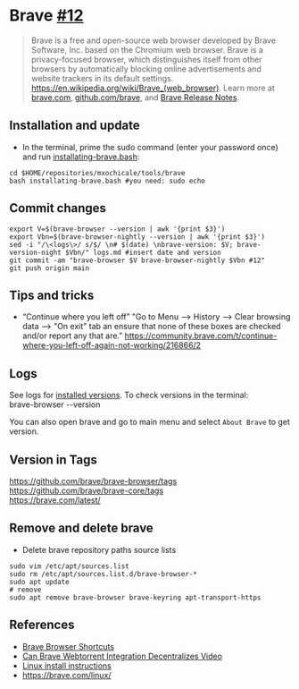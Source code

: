 # Brave [#12](https://github.com/mxochicale/tools/issues/12)
> Brave is a free and open-source web browser developed by Brave Software, Inc. based on the Chromium web browser. Brave is a privacy-focused browser, which distinguishes itself from other browsers by automatically blocking online advertisements and website trackers in its default settings. https://en.wikipedia.org/wiki/Brave_(web_browser). 
Learn more at [brave.com](https://brave.com/), [github.com/brave](https://github.com/brave), and [Brave Release Notes](https://brave.com/latest/).

## Installation and update
* In the terminal, prime the sudo command (enter your password once) and run [installating-brave.bash](installating-brave.bash):
```
cd $HOME/repositories/mxochicale/tools/brave
bash installating-brave.bash #you need: sudo echo
```

## Commit changes
```
export V=$(brave-browser --version | awk '{print $3}')
export Vbn=$(brave-browser-nightly --version | awk '{print $3}')
sed -i "/\<logs\>/ s/$/ \n# $(date) \nbrave-version: $V; brave-version-night $Vbn/" logs.md #insert date and version
git commit -am "brave-browser $V brave-browser-nightly $Vbn #12"
git push origin main
```

## Tips and tricks
* “Continue where you left off” 
"Go to Menu --> History --> Clear browsing data --> "On exit" tab an ensure that none of these boxes are checked and/or report any that are."
https://community.brave.com/t/continue-where-you-left-off-again-not-working/216866/2 

## Logs 
See logs for [installed versions](logs.md).
To check versions in the terminal:    
brave-browser --version    

You can also open brave and go to main menu and select `About Brave` to get version.

## Version in Tags   
https://github.com/brave/brave-browser/tags     
https://github.com/brave/brave-core/tags    
https://brave.com/latest/   

## Remove and delete brave
* Delete brave repository paths source lists 
```
sudo vim /etc/apt/sources.list
sudo rm /etc/apt/sources.list.d/brave-browser-*
sudo apt update
# remove
sudo apt remove brave-browser brave-keyring apt-transport-https
```


## References 
* [Brave Browser Shortcuts](https://github.com/brave/browser-laptop/wiki/Brave-Browser-Shortcuts)
* [Can Brave Webtorrent Integration Decentralizes Video](https://www.youtube.com/watch?v=t5T-Ci7ddRU)
* [Linux install instructions](https://github.com/brave/browser-laptop/blob/master/docs/linuxInstall.md)
* https://brave.com/linux/
